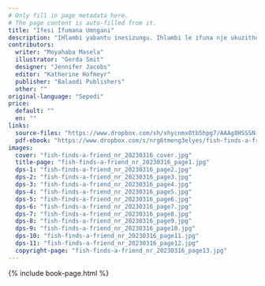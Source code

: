 ```yaml
---
# Only fill in page metadata here.
# The page content is auto-filled from it.
title: "Ifesi Ifumana Umngani"
description: "IHlambi yabantu inesizungu. Ihlambi le ifuna nje ukuzitholela umngani ozoyithanda njengombana izithanda. Ingabe izamfunyana umngani ezakudlala naye?"
contributors:
  writer: "Moyahaba Masela"
  illustrator: "Gerda Smit"
  designer: "Jennifer Jacobs"
  editor: "Katherine Hofmeyr"
  publisher: "Balaodi Publishers"
  other: ""
original-language: "Sepedi"
price:
  default: ""
  en: ""
links:
  source-files: "https://www.dropbox.com/sh/xhycnmx0tb5hpg7/AAAg8HSSSN-DFPrsTnhLeDtVa?dl=0"
  pdf-ebook: "https://www.dropbox.com/s/nrg6tmeng3elyes/fish-finds-a-friend_nr_20230316.pdf?dl=0"
images:
  cover: "fish-finds-a-friend_nr_20230316_cover.jpg"
  title-page: "fish-finds-a-friend_nr_20230316_page1.jpg"
  dps-1: "fish-finds-a-friend_nr_20230316_page2.jpg"
  dps-2: "fish-finds-a-friend_nr_20230316_page3.jpg"
  dps-3: "fish-finds-a-friend_nr_20230316_page4.jpg"
  dps-4: "fish-finds-a-friend_nr_20230316_page5.jpg"
  dps-5: "fish-finds-a-friend_nr_20230316_page6.jpg"
  dps-6: "fish-finds-a-friend_nr_20230316_page7.jpg"
  dps-7: "fish-finds-a-friend_nr_20230316_page8.jpg"
  dps-8: "fish-finds-a-friend_nr_20230316_page9.jpg"
  dps-9: "fish-finds-a-friend_nr_20230316_page10.jpg"
  dps-10: "fish-finds-a-friend_nr_20230316_page11.jpg"
  dps-11: "fish-finds-a-friend_nr_20230316_page12.jpg"
  copyright-page: "fish-finds-a-friend_nr_20230316_page13.jpg"
---
```


{% include book-page.html %}

